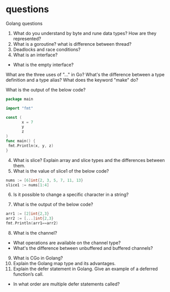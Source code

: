 # questions
Golang questions

1. What do you understand by byte and rune data types? How are they represented?
2. What is a goroutine? what is difference between thread?
3. Deadlocks and race conditions?
4. What is an interface?  
 - What is the empty interface?

What are the three uses of "..." in Go?
What's the difference between a type definition and a type alias?
What does the keyword "make" do?

What is the output of the below code?

```Go
package main  

import "fmt"  

const (   
       x = 7  
       y   
       z   
)  
func main() {  
 fmt.Println(x, y, z)  
}
```
4. What is slice? Explain array and slice types and the differences between them.  
5. What is the value of slice1 of the below code?  
```Go
nums := [6]int{2, 3, 5, 7, 11, 13}
slice1 := nums[1:4]
```

6. Is it possible to change a specific character in a string?

7. What is the output of the below code?
```Go
arr1 := [2]int{2,3}
arr2 := [...]int{2,3}
fmt.Println(arr1==arr2)
```

8. What is the channel? 
- What operations are available on the channel type?
- What's the difference between unbuffered and buffered channels? 
9. What is CGo in Golang?
10. Explain the Golang map type and its advantages.
11. Explain the defer statement in Golang. Give an example of a deferred function’s call.
 - In what order are multiple defer statements called?


